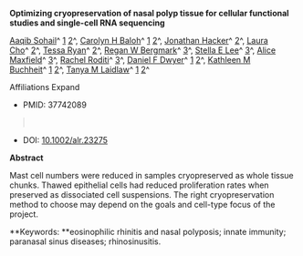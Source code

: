 **Optimizing cryopreservation of nasal polyp tissue for cellular
functional studies and single-cell RNA sequencing**

[Aaqib
Sohail](https://pubmed.ncbi.nlm.nih.gov/?term=Sohail+A&cauthor_id=37742089)^ [1](https://pubmed.ncbi.nlm.nih.gov/37742089/#full-view-affiliation-1) [2](https://pubmed.ncbi.nlm.nih.gov/37742089/#full-view-affiliation-2)^, [Carolyn
H
Baloh](https://pubmed.ncbi.nlm.nih.gov/?term=Baloh+CH&cauthor_id=37742089)^ [1](https://pubmed.ncbi.nlm.nih.gov/37742089/#full-view-affiliation-1) [2](https://pubmed.ncbi.nlm.nih.gov/37742089/#full-view-affiliation-2)^, [Jonathan
Hacker](https://pubmed.ncbi.nlm.nih.gov/?term=Hacker+J&cauthor_id=37742089)^ [2](https://pubmed.ncbi.nlm.nih.gov/37742089/#full-view-affiliation-2)^, [Laura
Cho](https://pubmed.ncbi.nlm.nih.gov/?term=Cho+L&cauthor_id=37742089)^ [2](https://pubmed.ncbi.nlm.nih.gov/37742089/#full-view-affiliation-2)^, [Tessa
Ryan](https://pubmed.ncbi.nlm.nih.gov/?term=Ryan+T&cauthor_id=37742089)^ [2](https://pubmed.ncbi.nlm.nih.gov/37742089/#full-view-affiliation-2)^, [Regan
W
Bergmark](https://pubmed.ncbi.nlm.nih.gov/?term=Bergmark+RW&cauthor_id=37742089)^ [3](https://pubmed.ncbi.nlm.nih.gov/37742089/#full-view-affiliation-3)^, [Stella
E
Lee](https://pubmed.ncbi.nlm.nih.gov/?term=Lee+SE&cauthor_id=37742089)^ [3](https://pubmed.ncbi.nlm.nih.gov/37742089/#full-view-affiliation-3)^, [Alice
Maxfield](https://pubmed.ncbi.nlm.nih.gov/?term=Maxfield+A&cauthor_id=37742089)^ [3](https://pubmed.ncbi.nlm.nih.gov/37742089/#full-view-affiliation-3)^, [Rachel
Roditi](https://pubmed.ncbi.nlm.nih.gov/?term=Roditi+R&cauthor_id=37742089)^ [3](https://pubmed.ncbi.nlm.nih.gov/37742089/#full-view-affiliation-3)^, [Daniel
F
Dwyer](https://pubmed.ncbi.nlm.nih.gov/?term=Dwyer+DF&cauthor_id=37742089)^ [1](https://pubmed.ncbi.nlm.nih.gov/37742089/#full-view-affiliation-1) [2](https://pubmed.ncbi.nlm.nih.gov/37742089/#full-view-affiliation-2)^, [Kathleen
M
Buchheit](https://pubmed.ncbi.nlm.nih.gov/?term=Buchheit+KM&cauthor_id=37742089)^ [1](https://pubmed.ncbi.nlm.nih.gov/37742089/#full-view-affiliation-1) [2](https://pubmed.ncbi.nlm.nih.gov/37742089/#full-view-affiliation-2)^, [Tanya
M
Laidlaw](https://pubmed.ncbi.nlm.nih.gov/?term=Laidlaw+TM&cauthor_id=37742089)^ [1](https://pubmed.ncbi.nlm.nih.gov/37742089/#full-view-affiliation-1) [2](https://pubmed.ncbi.nlm.nih.gov/37742089/#full-view-affiliation-2)^

Affiliations Expand

- PMID: 37742089

>  

- DOI: [10.1002/alr.23275](https://doi.org/10.1002/alr.23275)

**Abstract**

Mast cell numbers were reduced in samples cryopreserved as whole tissue
chunks. Thawed epithelial cells had reduced proliferation rates when
preserved as dissociated cell suspensions. The right cryopreservation
method to choose may depend on the goals and cell-type focus of the
project.

**Keywords: **eosinophilic rhinitis and nasal polyposis; innate
immunity; paranasal sinus diseases; rhinosinusitis.
